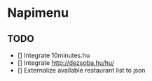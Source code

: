# Napimenu
## TODO
- [] Integrate 10minutes.hu
- [] Integrate http://dezsoba.hu/hu/
- [] Externalize available restaurant list to json
